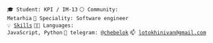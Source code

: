 <code>🎓 Student: KPI / IM-13</code>
<code>⚪ Community: Metarhia</code>
<code>👷 Speciality: Software engineer</code><br>
<code>💡 [Skills](SKILLS.md)</code>
<code>🧑‍💻 Languages: JavaScript, Python</code>
<code>💬 telegram: [@chebelok](https://telegram.me/chebelok)</code>
<code>📫 [lotokhinivan@gmail.com](mailto:lotokhinivan@gmail.com)</code>
